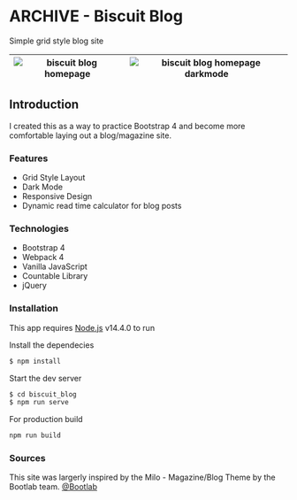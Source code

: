 # ARCHIVE - Biscuit Blog

Simple grid style blog site

| ![biscuit blog homepage](./src/images/readme/homepage.jpg)  |  ![biscuit blog homepage darkmode](./src/images/readme/homepage-dark.jpg) |
|---|---|


## Introduction 

I created this as a way to practice Bootstrap 4 and become more comfortable laying out a blog/magazine site.

### Features

* Grid Style Layout
* Dark Mode
* Responsive Design
* Dynamic read time calculator for blog posts

### Technologies

* Bootstrap 4
* Webpack 4
* Vanilla JavaScript
* Countable Library 
* jQuery

### Installation 

This app requires [Node.js](https://node.js.org/) v14.4.0 to run

Install the dependecies

```sh
$ npm install
```

Start the dev server

```sh
$ cd biscuit_blog
$ npm run serve
```

For production build

```sh
npm run build
```

### Sources 

This site was largerly inspired by the Milo - Magazine/Blog Theme by the Bootlab team. [@Bootlab](https://themes.getbootstrap.com/store/bootlab/)
